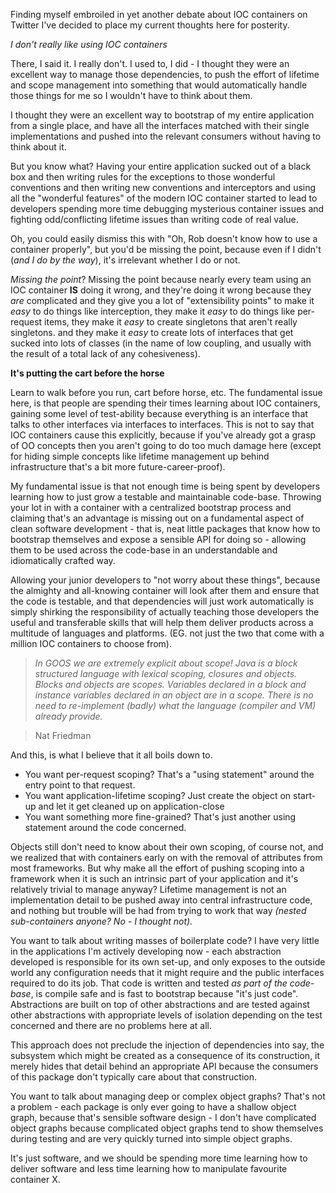 Finding myself embroiled in yet another debate about IOC containers on Twitter I've decided to place my current thoughts here for posterity.

*I don't really like using IOC containers*

There, I said it. I really don't. I used to, I did - I thought they were an excellent way to manage those dependencies, to push the effort of lifetime and scope management into something that would automatically handle those things for me so I wouldn't have to think about them.

I thought they were an excellent way to bootstrap of my entire application from a single place, and have all the interfaces matched with their single implementations and pushed into the relevant consumers without having to think about it.

But you know what? Having your entire application sucked out of a black box and then writing rules for the exceptions to those wonderful conventions and then writing new conventions and interceptors and using all the "wonderful features" of the modern IOC container started to lead to developers spending more time debugging mysterious container issues and fighting odd/conflicting lifetime issues than writing code of real value.

Oh, you could easily dismiss this with "Oh, Rob doesn't know how to use a container properly", but you'd be missing the point, because even if I didn't (*and I do by the way*), it's irrelevant whether I do or not.

*Missing the point*? Missing the point because nearly every team using an IOC container **IS** doing it wrong, and they're doing it wrong because they *are* complicated and they give you a lot of "extensibility points" to make it *easy* to do things like interception, they make it *easy* to do things like per-request items, they make it *easy* to create singletons that aren't really singletons. and they make it *easy* to create lots of interfaces that get sucked into lots of classes (in the name of low coupling, and usually with the result of a total lack of any cohesiveness).

**It's putting the cart before the horse**

Learn to walk before you run, cart before horse, etc. The fundamental issue here, is that people are spending their times learning about IOC containers, gaining some level of test-ability because everything is an interface that talks to other interfaces via interfaces to interfaces. This is not to say that IOC containers cause this explicitly, because if you've already got a grasp of OO concepts then you aren't going to do too much damage here (except for hiding simple concepts like lifetime management up behind infrastructure that's a bit more future-career-proof).

My fundamental issue is that not enough time is being spent by developers learning how to just grow a testable and maintainable code-base. Throwing your lot in with a container with a centralized bootstrap process and claiming that's an advantage is missing out on a fundamental aspect of clean software development - that is, neat little packages that know how to bootstrap themselves and expose a sensible API for doing so - allowing them to be used across the code-base in an understandable and idiomatically crafted way.

Allowing your junior developers to "not worry about these things", because the almighty and all-knowing container will look after them and ensure that the code is testable, and that dependencies will just work automatically is simply shirking the responsibility of actually teaching those developers the useful and transferable skills that will help them deliver products across a multitude of languages and platforms. (EG. not just the two that come with a million IOC containers to choose from).

> *In GOOS we are extremely explicit about scope!  Java is a block*
> *structured language with lexical scoping, closures and objects.*
> *Blocks and objects are scopes. Variables declared in a block and*
> *instance variables declared in an object are in a scope. There is no*
> *need to re-implement (badly) what the language (compiler and VM)*
> *already provide.*

> Nat Friedman

And this, is what I believe that it all boils down to.

- You want per-request scoping? That's a "using statement" around the entry point to that request. 
- You want application-lifetime scoping? Just create the object on start-up and let it get cleaned up on application-close
- You want something more fine-grained? That's just another using statement around the code concerned.

Objects still don't need to know about their own scoping, of course not, and we realized that with containers early on with the removal of attributes from most frameworks. But why make all the effort of pushing scoping into a framework when it is such an intrinsic part of your application and it's relatively trivial to manage anyway? Lifetime management is not an implementation detail to be pushed away into central infrastructure code, and nothing but trouble will be had from trying to work that way *(nested sub-containers anyone? No - I thought not).*

You want to talk about writing masses of boilerplate code? I have very little in the applications I'm actively developing now - each abstraction developed is responsible for its own set-up, and only exposes to the outside world any configuration needs that it might require and the public interfaces required to do its job. That code is written and tested *as part of the code-base*, is compile safe and is fast to bootstrap because "it's just code". Abstractions are built on top of other abstractions and are tested against other abstractions with appropriate levels of isolation depending on the test concerned and there are no problems here at all.

This approach does not preclude the injection of dependencies into say, the subsystem which might be created as a consequence of its construction, it merely hides that detail behind an appropriate API because the consumers of this package don't typically care about that construction.

You want to talk about managing deep or complex object graphs? That's not a problem - each package is only ever going to have a shallow object graph, because that's sensible software design - I don't have complicated object graphs because complicated object graphs tend to show themselves during testing and are very quickly turned into simple object graphs.

It's just software, and we should be spending more time learning how to deliver software and less time learning how to manipulate favourite container X.
